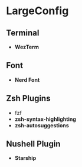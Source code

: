# LargeConfig

## Terminal
- **WezTerm**

## Font
- **Nerd Font**

## Zsh Plugins
- fzf
- **zsh-syntax-highlighting**
- **zsh-autosuggestions**

## Nushell Plugin
- **Starship**
